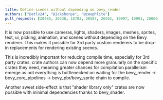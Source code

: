 ```yaml
---
title: Define scenes without depending on bevy_render
authors: ["@atlv24", "@Ickshonpe", "@zeophlite"]
pull_requests: [20485, 20330, 18703, 20587, 20502, 19997, 19991, 20000, 19949, 19943, 19953, 20498, 20496, 20493, 20492, 20491, 20488, 20487, 20486, 20483, 20480, 20479, 20478, 20477, 20473, 20472, 20471, 20470, 20392, 20390, 20388, 20345, 20344, 20051, 19985, 19973, 19965, 19963, 19962, 19960, 19959, 19958, 19957, 19956, 19955, 19954, 16620, 16619, 15700, 15666, 15650]
---
```


It is now possible to use cameras, lights, shaders, images, meshes, sprites, text, ui, picking, animation, and scenes without depending on the Bevy renderer. This makes it possible for 3rd party custom renderers to be drop-in replacements for rendering existing scenes.

This is incredibly important for reducing compile time, especially for 3rd party crates: crate authors can now depend more granularly on the specific crates they need, meaning greater chances for compilation parallelism emerge as not everything is bottlenecked on waiting for the bevy_render -> bevy_core_pipelines -> bevy_pbr/bevy_sprite chain to compile.

Another sweet side-effect is that "shader library only" crates are now possible with minimal dependencies thanks to bevy_shader.
